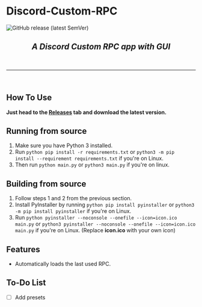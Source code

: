 # Discord-Custom-RPC


![GitHub release (latest SemVer)](https://img.shields.io/github/v/release/Rayrsn/Discord-Custom-RPC)

### <h2 align="center"> <i> <b> A Discord Custom RPC app with GUI </b> </i> </h2>

<br>
<hr>
<br>

## How To Use
<b> Just head to the [Releases](https://github.com/Rayrsn/Discord-Custom-RPC/releases) tab and download the latest version. </b>


## Running from source 
1. Make sure you have Python 3 installed.
2. Run `python pip install -r requirements.txt` or `python3 -m pip install --requirement requirements.txt` if you're on Linux.
3. Then run `python main.py` or `python3 main.py` if you're on linux.
## Building from source
1. Follow steps 1 and 2 from the previous section.
2. Install PyInstaller by running `python pip install pyinstaller` or `python3 -m pip install pyinstaller` if you're on Linux.
3. Run `python pyinstaller --noconsole --onefile --icon=icon.ico main.py` or `python3 pyinstaller --noconsole --onefile --icon=icon.ico main.py` if you're on Linux. (Replace <b> icon.ico </b> with your own icon)

## Features
* Automatically loads the last used RPC.


## To-Do List
- [ ] Add presets
